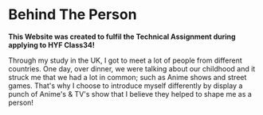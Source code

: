 # Behind The Person

__**This Website was created to fulfil the Technical Assignment during applying to HYF Class34!**__

Through my study in the UK, I got to meet a lot of people from different countries.
One day, over dinner, we were talking about our childhood and it struck me that we had a lot in common; such as Anime shows and street games.
That's why I choose to introduce myself differently by display a punch of Anime's & TV's show that I believe they helped to shape me as a person!
